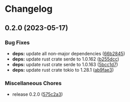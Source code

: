 # Changelog

## 0.2.0 (2023-05-17)


### Bug Fixes

* **deps:** update all non-major dependencies ([66b2845](https://github.com/FruitieX/hue-mqtt/commit/66b2845d25f52350e42e1830e8e363fb14ba9ddf))
* **deps:** update rust crate serde to 1.0.162 ([b255dcc](https://github.com/FruitieX/hue-mqtt/commit/b255dcc5024da379dd69f4a33f003c93c9d2678d))
* **deps:** update rust crate serde to 1.0.163 ([5bcc1d7](https://github.com/FruitieX/hue-mqtt/commit/5bcc1d78788d01be69336511b4f41be9187b20bc))
* **deps:** update rust crate tokio to 1.28.1 ([ab9fae3](https://github.com/FruitieX/hue-mqtt/commit/ab9fae3d678f451d70dbd199f8a7719aca9d0dbf))


### Miscellaneous Chores

* release 0.2.0 ([575c2a3](https://github.com/FruitieX/hue-mqtt/commit/575c2a33bd5d8f94f836fa84d5c8593db606e6b6))
